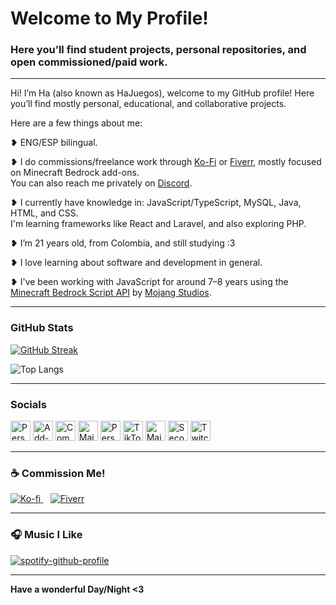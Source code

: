# Welcome to My Profile!

### Here you’ll find student projects, personal repositories, and open commissioned/paid work.

---

Hi! I’m Ha (also known as HaJuegos), welcome to my GitHub profile! Here you’ll find mostly personal, educational, and collaborative projects.

Here are a few things about me:

❥ ENG/ESP bilingual.

❥ I do commissions/freelance work through [Ko-Fi](https://ko-fi.com/hajuegos0710) or [Fiverr](https://es.fiverr.com/s/Q7zqlwj), mostly focused on Minecraft Bedrock add-ons.  
You can also reach me privately on [Discord](http://discord.com/users/1065525532197916722).

❥ I currently have knowledge in: JavaScript/TypeScript, MySQL, Java, HTML, and CSS.  
I'm learning frameworks like React and Laravel, and also exploring PHP.

❥ I’m 21 years old, from Colombia, and still studying :3

❥ I love learning about software and development in general.

❥ I've been working with JavaScript for around 7–8 years using the [Minecraft Bedrock Script API](https://learn.microsoft.com/en-us/minecraft/creator/scriptapi/?view=minecraft-bedrock-experimental) by [Mojang Studios](https://github.com/Mojang).

---

### GitHub Stats

[![GitHub Streak](https://github-readme-streak-stats.herokuapp.com?user=HaJuegos&theme=radical)](https://git.io/streak-stats)

![Top Langs](https://github-readme-stats.vercel.app/api/top-langs/?username=HaJuegos&layout=compact)

---

### Socials

<p align="left">
  <a href="https://discord.com/users/714622708649951272" target="_blank"><img src="https://raw.githubusercontent.com/danielcranney/profileme-dev/main/public/icons/socials/discord.svg" width="32" height="32" alt="Personal Discord" /></a>
  <a href="https://discord.gg/WH9KpNWXUz" target="_blank"><img src="https://raw.githubusercontent.com/danielcranney/profileme-dev/main/public/icons/socials/discord.svg" width="32" height="32" alt="Add-ons Server" /></a>
  <a href="https://discord.gg/9jZHkhu86P" target="_blank"><img src="https://raw.githubusercontent.com/danielcranney/profileme-dev/main/public/icons/socials/discord.svg" width="32" height="32" alt="Community Server" /></a>
  <a href="https://twitter.com/Ha_Juegos" target="_blank"><img src="https://raw.githubusercontent.com/danielcranney/profileme-dev/main/public/icons/socials/twitter.svg" width="32" height="32" alt="Main Twitter" /></a>
  <a href="https://twitter.com/the_stupid_cat_" target="_blank"><img src="https://raw.githubusercontent.com/danielcranney/profileme-dev/main/public/icons/socials/twitter.svg" width="32" height="32" alt="Personal Twitter" /></a>
  <a href="https://www.tiktok.com/@hajuegos" target="_blank"><img src="https://cdn-icons-png.flaticon.com/512/3938/3938074.png" width="32" height="32" alt="TikTok" /></a>
  <a href="https://www.youtube.com/channel/UCvuaxUzlotxb-n_cH3KAQww" target="_blank"><img src="https://raw.githubusercontent.com/danielcranney/profileme-dev/main/public/icons/socials/youtube.svg" width="32" height="32" alt="Main YouTube" /></a>
  <a href="https://www.youtube.com/channel/UC3Pf0q4_x0KNbceMAJALpAQ" target="_blank"><img src="https://raw.githubusercontent.com/danielcranney/profileme-dev/main/public/icons/socials/youtube.svg" width="32" height="32" alt="Secondary YouTube" /></a>
  <a href="https://www.twitch.tv/hajuegoscatto" target="_blank"><img src="https://raw.githubusercontent.com/danielcranney/profileme-dev/main/public/icons/socials/twitch.svg" width="32" height="32" alt="Twitch" /></a>
</p>

---

### ☕ Commission Me!

<p align="left">
  <a href="https://ko-fi.com/T6T7ANY6Q" target="_blank">
    <img src="https://img.shields.io/badge/Ko--fi-Donate-FF5E5B?style=for-the-badge&logo=ko-fi&logoColor=white" alt="Ko-fi" />
  </a>
  &nbsp;&nbsp;
  <a href="https://es.fiverr.com/s/Q7zqlwj" target="_blank">
    <img src="https://img.shields.io/badge/Fiverr-Hire%20Me-1DBF73?style=for-the-badge&logo=fiverr&logoColor=white" alt="Fiverr" />
  </a>
</p>

---

### 🎧 Music I Like

[![spotify-github-profile](https://spotify-github-profile.kittinanx.com/api/view?uid=x8oe83trz934qibdoaalszk9s&cover_image=true&theme=default&show_offline=true&background_color=121212&interchange=true&bar_color=53b14f&bar_color_cover=false)](https://spotify-github-profile.kittinanx.com/api/view?uid=x8oe83trz934qibdoaalszk9s&redirect=true)

---

**Have a wonderful Day/Night <3**
